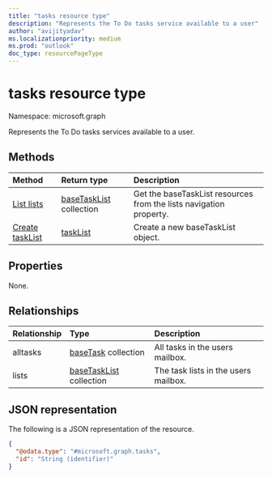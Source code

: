 ```yaml
---
title: "tasks resource type"
description: "Represents the To Do tasks service available to a user"
author: "avijityadav"
ms.localizationpriority: medium
ms.prod: "outlook"
doc_type: resourcePageType
---
```


# tasks resource type

Namespace: microsoft.graph

Represents the To Do tasks services available to a user.

## Methods
|Method|Return type|Description|
|:---|:---|:---|
|[List lists](../api/tasks-list-lists.md)|[baseTaskList](../resources/basetasklist.md) collection|Get the baseTaskList resources from the lists navigation property.|
|[Create taskList](../api/tasks-post-lists.md)|[taskList](../resources/basetasklist.md)|Create a new baseTaskList object.|

## Properties
None.

## Relationships
|Relationship|Type|Description|
|:---|:---|:---|
|alltasks|[baseTask](../resources/basetask.md) collection|All tasks in the users mailbox.|
|lists|[baseTaskList](../resources/basetasklist.md) collection|The task lists in the users mailbox.|

## JSON representation
The following is a JSON representation of the resource.
<!-- {
  "blockType": "resource",
  "keyProperty": "id",
  "@odata.type": "microsoft.graph.tasks",
  "openType": false
}
-->
``` json
{
  "@odata.type": "#microsoft.graph.tasks",
  "id": "String (identifier)"
}
```

